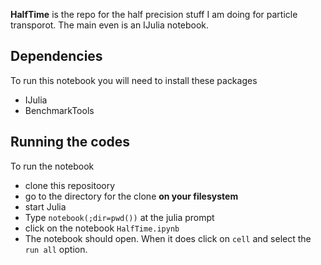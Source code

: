 __HalfTime__ is the repo for the half precision stuff I am doing for particle transporot. The main even is an IJulia notebook.

## Dependencies  
To run this notebook you will need to install these packages
- IJulia
- BenchmarkTools

## Running the codes
To run the notebook 

- clone this repositoory
- go to the directory for the clone __on your filesystem__
- start Julia
- Type ```notebook(;dir=pwd())``` at the julia prompt
- click on the notebook ```HalfTime.ipynb```
- The notebook should open. When it does click on ```cell``` and select the ```run all``` option.


